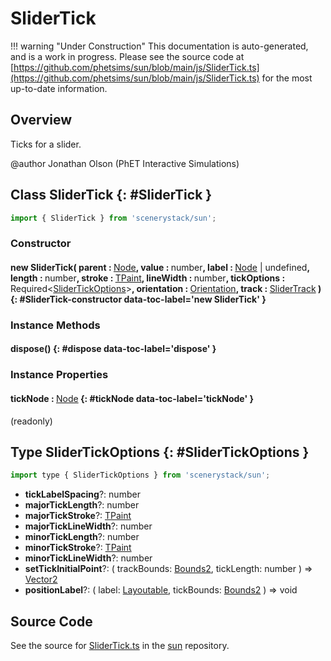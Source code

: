 # SliderTick

!!! warning "Under Construction"
    This documentation is auto-generated, and is a work in progress. Please see the source code at
    [https://github.com/phetsims/sun/blob/main/js/SliderTick.ts](https://github.com/phetsims/sun/blob/main/js/SliderTick.ts) for the most up-to-date information.

## Overview

Ticks for a slider.

@author Jonathan Olson (PhET Interactive Simulations)


## Class SliderTick {: #SliderTick }


```js
import { SliderTick } from 'scenerystack/sun';
```
### Constructor

#### new SliderTick( parent : <span style="font-weight: 400;">[Node](../scenery/Node.md)</span>, value : <span style="font-weight: 400;"><span style="color: hsla(calc(var(--md-hue) + 180deg),80%,40%,1);">number</span></span>, label : <span style="font-weight: 400;">[Node](../scenery/Node.md) | <span style="color: hsla(calc(var(--md-hue) + 180deg),80%,40%,1);">undefined</span></span>, length : <span style="font-weight: 400;"><span style="color: hsla(calc(var(--md-hue) + 180deg),80%,40%,1);">number</span></span>, stroke : <span style="font-weight: 400;">[TPaint](../scenery/TPaint.md)</span>, lineWidth : <span style="font-weight: 400;"><span style="color: hsla(calc(var(--md-hue) + 180deg),80%,40%,1);">number</span></span>, tickOptions : <span style="font-weight: 400;">Required&lt;[SliderTickOptions](../sun/SliderTick.md#SliderTickOptions)&gt;</span>, orientation : <span style="font-weight: 400;">[Orientation](../phet-core/Orientation.md)</span>, track : <span style="font-weight: 400;">[SliderTrack](../sun/SliderTrack.md)</span> ) {: #SliderTick-constructor data-toc-label='new SliderTick' }

### Instance Methods

#### dispose() {: #dispose data-toc-label='dispose' }

### Instance Properties

#### tickNode : <span style="font-weight: 400;">[Node](../scenery/Node.md)</span> {: #tickNode data-toc-label='tickNode' }

(readonly)



## Type SliderTickOptions {: #SliderTickOptions }


```js
import type { SliderTickOptions } from 'scenerystack/sun';
```


- **tickLabelSpacing**?: <span style="color: hsla(calc(var(--md-hue) + 180deg),80%,40%,1);">number</span>
- **majorTickLength**?: <span style="color: hsla(calc(var(--md-hue) + 180deg),80%,40%,1);">number</span>
- **majorTickStroke**?: [TPaint](../scenery/TPaint.md)
- **majorTickLineWidth**?: <span style="color: hsla(calc(var(--md-hue) + 180deg),80%,40%,1);">number</span>
- **minorTickLength**?: <span style="color: hsla(calc(var(--md-hue) + 180deg),80%,40%,1);">number</span>
- **minorTickStroke**?: [TPaint](../scenery/TPaint.md)
- **minorTickLineWidth**?: <span style="color: hsla(calc(var(--md-hue) + 180deg),80%,40%,1);">number</span>
- **setTickInitialPoint**?: ( trackBounds: [Bounds2](../dot/Bounds2.md), tickLength: <span style="color: hsla(calc(var(--md-hue) + 180deg),80%,40%,1);">number</span> ) =&gt; [Vector2](../dot/Vector2.md)
- **positionLabel**?: ( label: [Layoutable](../scenery/LayoutProxy.md#Layoutable), tickBounds: [Bounds2](../dot/Bounds2.md) ) =&gt; <span style="color: hsla(calc(var(--md-hue) + 180deg),80%,40%,1);">void</span>




## Source Code

See the source for [SliderTick.ts](https://github.com/phetsims/sun/blob/main/js/SliderTick.ts) in the [sun](https://github.com/phetsims/sun) repository.
